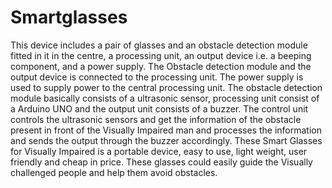 # Smartglasses

This device includes a pair of glasses and an obstacle detection module fitted in it in the centre, a processing unit, an output device i.e. a beeping component, and a power supply. The Obstacle detection module and the output device is connected to the processing unit. The power supply is used to supply power to the central processing unit. The obstacle detection module basically consists of a ultrasonic sensor, processing unit consist of a Arduino UNO and the output unit consists of a buzzer. The control unit controls the ultrasonic sensors and get the information of the obstacle present in front of the Visually Impaired man and processes the information and sends the output through the buzzer accordingly. These Smart Glasses for Visually Impaired is a portable device, easy to use, light weight, user friendly and cheap in price. These glasses could easily guide the Visually challenged people and help them avoid obstacles.
